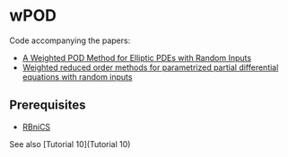 # wPOD

Code accompanying the papers: 

- [A Weighted POD Method for Elliptic PDEs with Random Inputs](https://arxiv.org/abs/1802.08724)
- [Weighted reduced order methods for parametrized partial differential equations with random inputs](https://arxiv.org/abs/1805.00828)

## Prerequisites

- [RBniCS](https://gitlab.com/RBniCS/RBniCS)

See also [Tutorial 10](Tutorial 10)
